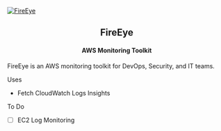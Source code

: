 <a href="https://github.com/r0075h3ll/FireEye"><img src="https://i.ibb.co/LYvR0yw/Untitled-design-2-removebg-preview.png" alt="FireEye"></a>
<h2 align="center">
	FireEye
</h2>

<h4 align="center">AWS Monitoring Toolkit</h4>

FireEye is an AWS monitoring toolkit for DevOps, Security, and IT teams.

Uses

- Fetch CloudWatch Logs Insights

To Do

- [ ] EC2 Log Monitoring